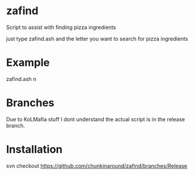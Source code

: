 # zafind
Script to assist with finding pizza ingredients

just type zafind.ash and the letter you want to search for pizza ingredients

# Example
zafind.ash n

# Branches
Due to KoLMafia stuff I dont understand the actual script is in the release branch.

# Installation
svn checkout https://github.com/chunkinaround/zafind/branches/Release
